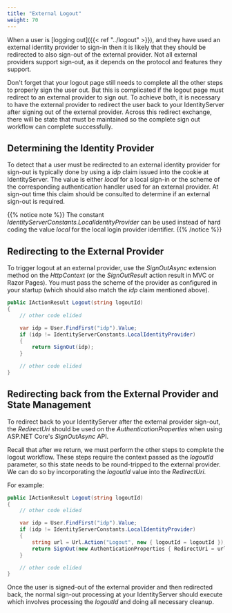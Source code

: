 ```yaml
---
title: "External Logout"
weight: 70
---
```


When a user is [logging out]({{< ref "../logout" >}}), and they have used an external identity provider to sign-in then it is likely that they should be redirected to also sign-out of the external provider.
Not all external providers support sign-out, as it depends on the protocol and features they support.

Don't forget that your logout page still needs to complete all the other steps to properly sign the user out.
But this is complicated if the logout page must redirect to an external provider to sign out.
To achieve both, it is necessary to have the external provider to redirect the user back to your IdentityServer after signing out of the external provider.
Across this redirect exchange, there will be state that must be maintained so the complete sign out workflow can complete successfully.

## Determining the Identity Provider

To detect that a user must be redirected to an external identity provider for sign-out is typically done by using a *idp* claim issued into the cookie at IdentityServer.
The value is either *local* for a local sign-in or the scheme of the corresponding authentication handler used for an external provider.
At sign-out time this claim should be consulted to determine if an external sign-out is required.

{{% notice note %}}
The constant *IdentityServerConstants.LocalIdentityProvider* can be used instead of hard coding the value *local* for the local login provider identifier.
{{% /notice %}}

## Redirecting to the External Provider

To trigger logout at an external provider, use the *SignOutAsync* extension method on the *HttpContext* (or the *SignOutResult* action result in MVC or Razor Pages). You must pass the scheme of the provider as configured in your startup (which should also match the *idp* claim mentioned above).

```csharp
public IActionResult Logout(string logoutId)
{
    // other code elided

    var idp = User.FindFirst("idp").Value;
    if (idp != IdentityServerConstants.LocalIdentityProvider)
    {
        return SignOut(idp);
    }

    // other code elided
}
```

## Redirecting back from the External Provider and State Management

To redirect back to your IdentityServer after the external provider sign-out, the *RedirectUri* should be used on the *AuthenticationProperties* when using ASP.NET Core's *SignOutAsync* API.

Recall that after we return, we must perform the other steps to complete the logout workflow.
These steps require the context passed as the *logoutId* parameter, so this state needs to be round-tripped to the external provider.
We can do so by incorporating the *logoutId* value into the *RedirectUri*.

For example:

```csharp
public IActionResult Logout(string logoutId)
{
    // other code elided

    var idp = User.FindFirst("idp").Value;
    if (idp != IdentityServerConstants.LocalIdentityProvider)
    {
        string url = Url.Action("Logout", new { logoutId = logoutId });
        return SignOut(new AuthenticationProperties { RedirectUri = url }, idp);
    }

    // other code elided
}
```

Once the user is signed-out of the external provider and then redirected back, the normal sign-out processing at your IdentityServer should execute which involves processing the *logoutId* and doing all necessary cleanup.
